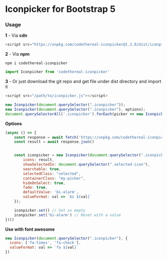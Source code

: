 # Iconpicker for Bootstrap 5

### Usage

**1** - Via **cdn**

```js
<script src="https://unpkg.com/codethereal-iconpicker@1.2.0/dist/iconpicker.js"></script>
```

**2** - Via **npm**

```
npm i codethereal-iconpicker
```

```js
import Iconpicker from 'codethereal-iconpicker'
```

**3** - Or just download the git repo and get file under dist directory and import it

```js
<script src="/path/to/iconpicker.js"></script>
```


```js
new Iconpicker(document.querySelector(".iconpicker"));
new Iconpicker(document.querySelector(".iconpicker"), options);
document.querySelectorAll('.iconpicker').forEach(picker => new Iconpicker(picker))
```


**Options**
```js
(async () => {
    const response = await fetch('https://unpkg.com/codethereal-iconpicker@1.2.0/dist/iconsets/bootstrap5.json')
    const result = await response.json()


    const iconpicker = new Iconpicker(document.querySelector(".iconpicker"), {
        icons: result,
        showSelectedIn: document.querySelector(".selected-icon"),
        searchable: true,
        selectedClass: "selected",
        containerClass: "my-picker",
        hideOnSelect: true,
        fade: true,
        defaultValue: 'bi-alarm',
        valueFormat: val => `bi ${val}`
    });

    iconpicker.set() // Set as empty
    iconpicker.set('bi-alarm') // Reset with a value
})()
```

**Use with font awesome**
```js
new Iconpicker(document.querySelector(".iconpicker"), {
  icons: ['fa-times', 'fa-check'],
  valueFormat: val => `fa ${val}`
})
```
